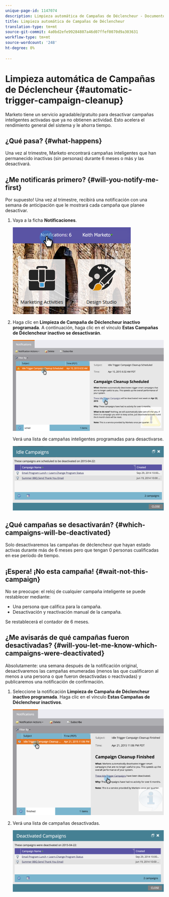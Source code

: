 ```yaml
---
unique-page-id: 1147074
description: Limpieza automática de Campañas de Déclencheur - Documentos de marketing - Documentación del producto
title: Limpieza automática de Campañas de Déclencheur
translation-type: tm+mt
source-git-commit: 4a0bd2efe99284807a46d07ffef0070d9a303631
workflow-type: tm+mt
source-wordcount: '248'
ht-degree: 0%

---
```



# Limpieza automática de Campañas de Déclencheur {#automatic-trigger-campaign-cleanup}

Marketo tiene un servicio agradable/gratuito para desactivar campañas inteligentes activadas que ya no obtienen actividad. Esto acelera el rendimiento general del sistema y le ahorra tiempo.

## ¿Qué pasa? {#what-happens}

Una vez al trimestre, Marketo encontrará campañas inteligentes que han permanecido inactivas (sin personas) durante 6 meses o más y las desactivará.

## ¿Me notificarás primero? {#will-you-notify-me-first}

Por supuesto! Una vez al trimestre, recibirá una notificación con una semana de anticipación que le mostrará cada campaña que planee desactivar.

1. Vaya a la ficha **Notificaciones**.

   ![](assets/notifications.png)

1. Haga clic en **Limpieza de Campaña de Déclencheur inactivo programada**. A continuación, haga clic en el vínculo **Estas Campañas de Déclencheur inactivo se desactivarán**.

   ![](assets/image2015-4-27-20-3a48-3a35.png)

   Verá una lista de campañas inteligentes programadas para desactivarse.

   ![](assets/image2015-4-27-20-3a35-3a29.png)

## ¿Qué campañas se desactivarán? {#which-campaigns-will-be-deactivated}

Solo desactivaremos las campañas de déclencheur que hayan estado activas durante más de 6 meses pero que tengan 0 personas cualificadas en ese período de tiempo.

## ¡Espera! ¡No esta campaña! {#wait-not-this-campaign}

No se preocupe: el reloj de cualquier campaña inteligente se puede restablecer mediante:

* Una persona que califica para la campaña.
* Desactivación y reactivación manual de la campaña.

Se restablecerá el contador de 6 meses.

## ¿Me avisarás de qué campañas fueron desactivadas? {#will-you-let-me-know-which-campaigns-were-deactivated}

Absolutamente: una semana después de la notificación original, desactivaremos las campañas enumeradas (menos las que cualificaron al menos a una persona o que fueron desactivadas o reactivadas) y publicaremos una notificación de confirmación.

1. Seleccione la notificación **Limpieza de Campaña de Déclencheur inactivo programada**. Haga clic en el vínculo **Estas Campañas de Déclencheur inactivos**.

   ![](assets/image2015-4-27-20-3a56-3a41.png)

1. Verá una lista de campañas desactivadas.

   ![](assets/image2015-4-27-20-3a58-3a38.png)
